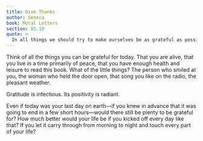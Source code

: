 ```yaml
---
title: Give Thanks
author: Seneca
book: Moral Letters
section: 81.19
quote: >
  In all things we should try to make ourselves be as grateful as possible. For gratitude is a good thing for ourselves, in a manner in which justice, commonly held to belong to others, is not. Gratitude pays itself back in large measure.
---
```


Think of all the things you can be grateful for today. That you are alive, that you live in a time primarily of peace, that you have enough health and leisure to read this book. What of the little things? The person who smiled at you, the woman who held the door open, that song you like on the radio, the pleasant weather.

Gratitude is infectious. Its positivity is radiant.

Even if today was your last day on earth—if you knew in advance that it was going to end in a few short hours—would there still be plenty to be grateful for? How much better would your life be if you kicked off every day like that? If you let it carry through from morning to night and touch every part of your life?
